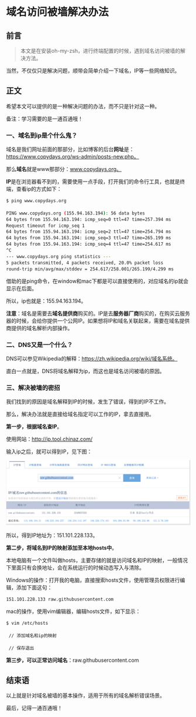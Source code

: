 # 域名访问被墙解决办法

## 前言

> 本文是在安装oh-my-zsh，进行终端配置的时候，遇到域名访问被墙的解决方法。

当然，不仅仅只是解决问题，顺带会简单介绍一下域名，IP等一些网络知识。



## 正文

希望本文可以提供的是一种解决问题的办法，而不只是针对这一种。

备注：学习需要的是一通百通哦！



### 一、域名到ip是个什么鬼？

域名是我们网址前面的那部分，比如博客的后台**网址**是：https://www.copydays.org/ws-admin/posts-new.php。

那么**域名**就是www那部分：www.copydays.org。

**IP**是在浏览器看不到的，需要使用一点手段，打开我们的命令行工具，也就是终端，查看ip的方式如下：

```bash
$ ping www.copydays.org                                                     

PING www.copydays.org (155.94.163.194): 56 data bytes
64 bytes from 155.94.163.194: icmp_seq=0 ttl=47 time=257.394 ms
Request timeout for icmp_seq 1
64 bytes from 155.94.163.194: icmp_seq=2 ttl=47 time=254.794 ms
64 bytes from 155.94.163.194: icmp_seq=3 ttl=47 time=265.199 ms
64 bytes from 155.94.163.194: icmp_seq=4 ttl=47 time=254.617 ms
^C
--- www.copydays.org ping statistics ---
5 packets transmitted, 4 packets received, 20.0% packet loss
round-trip min/avg/max/stddev = 254.617/258.001/265.199/4.299 ms
```

借助的是ping命令，在window和mac下都是可以直接使用的，对应域名的ip就会显示在后面。

所以，ip也就是：155.94.163.194。

**注意**：域名是需要去**域名提供商**购买的。IP是去**服务器厂商**购买的，在购买云服务器的时候，会给你提供一个公网IP。如果想将IP和域名关联起来，需要在域名提供商提供的域名解析内部操作。





### 二、DNS又是一个什么？

DNS可以参见Wikipedia的解释：https://zh.wikipedia.org/wiki/域名系统。

直白一点就是，DNS将域名解释为ip，而这也是域名访问被墙的原因。





### 三、解决被墙的密招

我们找到的原因是域名解释到IP的时候，发生了错误，得到的IP不工作。

那么，解决办法就是直接给域名指定可以工作的IP，拿去直接用。

**第一步，根据域名查IP**。

使用网站：http://ip.tool.chinaz.com/

输入ip之后，就可以得到IP，见下图：

![image-20200503145109700](28-域名访问被墙解决办法.assets/image-20200503145109700.png)

所以，得到IP地址为：151.101.228.133。

**第二步，将域名到IP的映射添加至本地hosts中**。

本地电脑有一个文件叫做hosts，主要存储的就是访问域名和IP的映射，一般情况下里面只有会换地址，会在系统运行的时候动态写入与清除。

Windows的操作：打开我的电脑，直接搜索hosts文件，使用管理员权限进行编辑，添加下面这句：

```sh
151.101.228.133 raw.githubusercontent.com
```

mac的操作，使用vim编辑器，编辑hosts文件，如下显示：

```bash
$ vim /etc/hosts

 // 添加域名和ip的映射
 
 // 保存退出
```

**第三步，可以正常访问域名**：raw.githubusercontent.com





## 结束语

以上就是针对域名被墙的基本操作，适用于所有的域名解析错误场景。

最后，记得一通百通哦！








